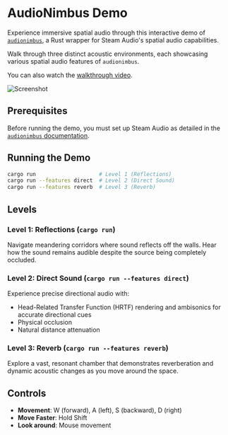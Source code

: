 # AudioNimbus Demo

Experience immersive spatial audio through this interactive demo of [`audionimbus`](https://github.com/MaxenceMaire/audionimbus), a Rust wrapper for Steam Audio's spatial audio capabilities.

Walk through three distinct acoustic environments, each showcasing various spatial audio features of `audionimbus`.

You can also watch the [walkthrough video](https://www.youtube.com/watch?v=zlhW1maG0Is).

![Screenshot](./docs/screenshot.png)

## Prerequisites

Before running the demo, you must set up Steam Audio as detailed in the [`audionimbus` documentation](https://github.com/MaxenceMaire/audionimbus/tree/master/audionimbus#installation).

## Running the Demo

```bash
cargo run                    # Level 1 (Reflections)
cargo run --features direct  # Level 2 (Direct Sound)
cargo run --features reverb  # Level 3 (Reverb)
```

## Levels

### Level 1: Reflections (`cargo run`)

Navigate meandering corridors where sound reflects off the walls.
Hear how the sound remains audible despite the source being completely occluded.

### Level 2: Direct Sound (`cargo run --features direct`)

Experience precise directional audio with:
- Head-Related Transfer Function (HRTF) rendering and ambisonics for accurate directional cues
- Physical occlusion
- Natural distance attenuation

### Level 3: Reverb (`cargo run --features reverb`)

Explore a vast, resonant chamber that demonstrates reverberation and dynamic acoustic changes as you move around the space.

## Controls

- **Movement**: W (forward), A (left), S (backward), D (right)
- **Move Faster**: Hold Shift
- **Look around**: Mouse movement
